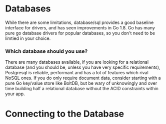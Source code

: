 # Databases 

While there are some limitations, database/sql provides a good baseline interface for drivers, and has seen improvements in Go 1.8. Go has many pure go database drivers for popular databases, so you don't need to be limtied in your choice. 

### Which database should you use?

There are many databases available, if you are looking for a relational database (and you should be, unless you have very specific requirements), Postgresql is reliable, performant and has a lot of features which rival NoSQL ones. If you do only require document data, consider starting with a pure Go key/value store like BoltDB, but be wary of unknowingly and over time building half a relational database without the ACID constraints within your app.

# Connecting to the Database



